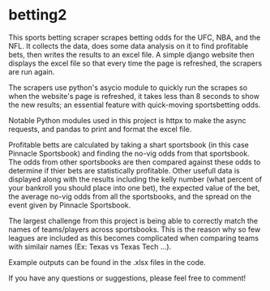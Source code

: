 # betting2
This sports betting scraper scrapes betting odds for the UFC, NBA, and the NFL. It collects the data, does some data analysis on it to find profitable bets, then writes the results to an excel file. A simple django website then displays the excel file so that every time the page is refreshed, the scrapers are run again.

The scrapers use python's asycio module to quickly run the scrapes so when the website's page is refreshed, it takes less than 8 seconds to show the new results; an essential feature with quick-moving sportsbetting odds.

Notable Python modules used in this project is httpx to make the async requests, and pandas to print and format the excel file. 

Profitable betts are calculated by taking a shart sportsbook (in this case Pinnacle Sportsbook) and finding the no-vig odds from that sportsbook. The odds from other sportsbooks are then compared against these odds to determine if thier bets are statistically profitable. Other usefull data is displayed along with the results including the kelly number (what percent of your bankroll you should place into one bet), the expected value of the bet, the average no-vig odds from all the sportsbooks, and the spread on the event given by Pinnacle Sportsbook.

The largest challenge from this project is being able to correctly match the names of teams/players across sportsbooks. This is the reason why so few leagues are included as this becomes complicated when comparing teams with similair names (Ex: Texas vs Texas Tech ...).

Example outputs can be found in the .xlsx files in the code.

If you have any questions or suggestions, please feel free to comment!
